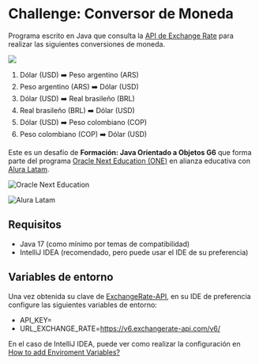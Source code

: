 # Challenge: Conversor de Moneda
Programa escrito en Java que consulta la [API de Exchange Rate](https://www.exchangerate-api.com)
para realizar las siguientes conversiones de moneda.

![](https://www.exchangerate-api.com/img/hr-logo-2022-ldpi-rc.png)

1. Dólar (USD) ➡️ Peso argentino (ARS)
2. Peso argentino (ARS) ➡️ Dólar (USD)
3. Dólar (USD) ➡️ Real brasileño (BRL)
4. Real brasileño (BRL) ➡️ Dólar (USD)
5. Dólar (USD) ➡️ Peso colombiano (COP)
6. Peso colombiano (COP) ➡️ Dólar (USD)

Este es un desafío de **Formación: Java Orientado a Objetos G6** que forma parte del
programa [Oracle Next Education (ONE)](https://www.oracle.com/mx/education/oracle-next-education/)
en alianza educativa con [Alura Latam](https://www.aluracursos.com).

![Oracle Next Education](https://www.oracle.com/a/ocom/img/rh03-one-logo-with-slogan-lad.png)

![Alura Latam](https://www.aluracursos.com/assets/img/challenges/oracle-one/logo_oracleAlura-es.1712144089.svg)

## Requisitos

- Java 17 (como mínimo por temas de compatibilidad)
- IntelliJ IDEA (recomendado, pero puede usar el IDE de su preferencia)

## Variables de entorno
Una vez obtenida su clave de [ExchangeRate-API](https://www.exchangerate-api.com), en su IDE de preferencia configure
las siguientes variables de entorno:
- API_KEY=<REPLACE-WITH-YOUR-API-KEY>
- URL_EXCHANGE_RATE=https://v6.exchangerate-api.com/v6/

En el caso de IntelliJ IDEA, puede ver como realizar la configuración en 
[How to add Enviroment Variables?](https://www.jetbrains.com/help/objc/add-environment-variables-and-program-arguments.html#add-environment-variables)

